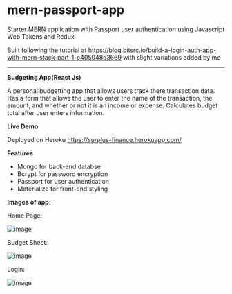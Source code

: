 # mern-passport-app
Starter MERN application with Passport user authentication using Javascript Web Tokens and Redux

Built following the tutorial at https://blog.bitsrc.io/build-a-login-auth-app-with-mern-stack-part-1-c405048e3669 with slight variations added by me

--------------------------------------------------



<b>Budgeting App(React Js)</b>

A  personal budgetting app that allows users track there transaction data. Has a form that allows the user to enter the name of the transaction, the amount, and whether or not it is an income or expense. Calculates budget total after user enters information. 

<b>Live Demo</b>

Deployed on Heroku https://surplus-finance.herokuapp.com/

<b>Features</b>

<ul>
  <li>Mongo for back-end databse</li>
  <li>Bcrypt for password encryption</li>
  <li>Passport for user authentication</li>
  <li>Materialize for front-end styling</li>
</ul>  

<b>Images of app:</b>


Home Page:

![image](https://user-images.githubusercontent.com/50224404/76173682-e1789500-6177-11ea-98d5-2b6fc0120ee1.png)


Budget Sheet:

![image](https://user-images.githubusercontent.com/50224404/76173703-11279d00-6178-11ea-81e8-14e2d9940050.png)


Login:

![image](https://user-images.githubusercontent.com/50224404/76173724-2f8d9880-6178-11ea-9253-07b5cf29ffab.png)

